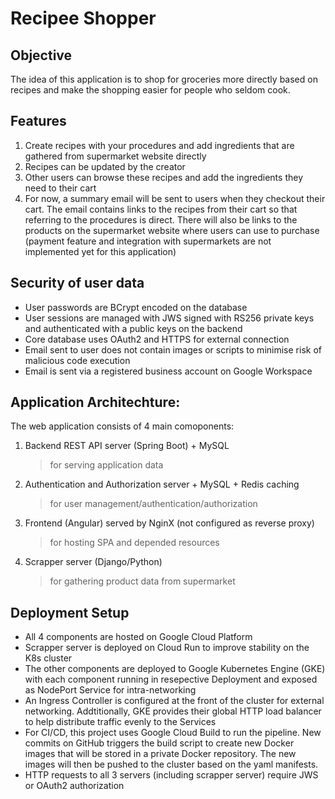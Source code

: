 # Recipee Shopper

## Objective

The idea of this application is to shop for groceries more directly based on recipes and make the shopping easier for people who seldom cook.

## Features

1. Create recipes with your procedures and add ingredients that are gathered from supermarket website directly
2. Recipes can be updated by the creator
3. Other users can browse these recipes and add the ingredients they need to their cart
4. For now, a summary email will be sent to users when they checkout their cart. The email contains links to the recipes from their cart so that referring to the procedures is direct. There will also be links to the products on the supermarket website where users can use to purchase (payment feature and integration with supermarkets are not implemented yet for this application)

## Security of user data

- User passwords are BCrypt encoded on the database
- User sessions are managed with JWS signed with RS256 private keys and authenticated with a public keys on the backend
- Core database uses OAuth2 and HTTPS for external connection
- Email sent to user does not contain images or scripts to minimise risk of malicious code execution
- Email is sent via a registered business account on Google Workspace

## Application Architechture:

The web application consists of 4 main comoponents:

1. Backend REST API server (Spring Boot) + MySQL
   > for serving application data
2. Authentication and Authorization server + MySQL + Redis caching
   > for user management/authentication/authorization
3. Frontend (Angular) served by NginX (not configured as reverse proxy)
   > for hosting SPA and depended resources
4. Scrapper server (Django/Python)
   > for gathering product data from supermarket

## Deployment Setup

- All 4 components are hosted on Google Cloud Platform
- Scrapper server is deployed on Cloud Run to improve stability on the K8s cluster
- The other components are deployed to Google Kubernetes Engine (GKE) with each component running in resepective Deployment and exposed as NodePort Service for intra-networking
- An Ingress Controller is configured at the front of the cluster for external networking. Addtitionally, GKE provides their global HTTP load balancer to help distribute traffic evenly to the Services
- For CI/CD, this project uses Google Cloud Build to run the pipeline. New commits on GitHub triggers the build script to create new Docker images that will be stored in a private Docker repository. The new images will then be pushed to the cluster based on the yaml manifests.
- HTTP requests to all 3 servers (including scrapper server) require JWS or OAuth2 authorization

